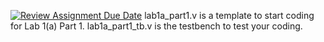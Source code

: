 [![Review Assignment Due Date](https://classroom.github.com/assets/deadline-readme-button-22041afd0340ce965d47ae6ef1cefeee28c7c493a6346c4f15d667ab976d596c.svg)](https://classroom.github.com/a/qT9mCYNN)
lab1a_part1.v is a template to start coding for Lab 1(a) Part 1.
lab1a_part1_tb.v is the testbench to test your coding.
